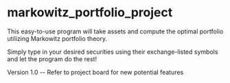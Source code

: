# markowitz_portfolio_project
This easy-to-use program will take assets and compute the optimal portfolio utilizing Markowitz portfolio theory.

Simply type in your desired securities using their exchange-listed symbols and let the program do the rest!

Version 1.0 -- Refer to project board for new potential features

